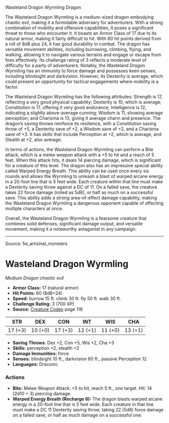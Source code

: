 <MonsterName/>Wasteland Dragon Wyrmling</MonsterName>
<CreatureType/>Dragon</CreatureType>

<summary>The Wasteland Dragon Wyrmling is a medium-sized dragon embodying chaotic evil, making it a formidable adversary for adventurers. With a strong combination of mobility and offensive capabilities, it poses a significant threat to those who encounter it. It boasts an Armor Class of 17 due to its natural armor, making it fairly difficult to hit. With 60 hit points derived from a roll of 8d8 plus 24, it has good durability in combat. The dragon has versatile movement abilities, including burrowing, climbing, flying, and walking, allowing it to navigate various terrains and engage or escape from foes effectively. Its challenge rating of 3 reflects a moderate level of difficulty for a party of adventurers. Notably, the Wasteland Dragon Wyrmling has an immunity to force damage and possesses keen senses, including blindsight and darkvision. However, its Dexterity is average, which could present an opportunity for tactical engagements where mobility is a factor.</summary>

<detail>

The Wasteland Dragon Wyrmling has the following attributes: Strength is 17, reflecting a very good physical capability; Dexterity is 10, which is average; Constitution is 17, offering it very good endurance; Intelligence is 12, indicating a slightly above-average cunning; Wisdom is 11, showing average perception; and Charisma is 13, giving it average charm and presence. The dragon’s saving throws reinforce its resilience, with a Constitution saving throw of +5, a Dexterity save of +2, a Wisdom save of +2, and a Charisma save of +3. It has skills that include Perception at +2, which is average, and Stealth at +2, also average. 

In terms of actions, the Wasteland Dragon Wyrmling can perform a Bite attack, which is a melee weapon attack with a +5 to hit and a reach of 5 feet. When this attack hits, it deals 14 piercing damage, which is significant for a creature of this level. The dragon also has an impressive special ability called Warped Energy Breath. This ability can be used once every six rounds and allows the Wyrmling to unleash a blast of warped arcane energy in a 20-foot line that is 5 feet wide. Each creature within that line must make a Dexterity saving throw against a DC of 11. On a failed save, the creature takes 22 force damage (rolled as 5d8), or half as much on a successful save. This ability adds a strong area-of-effect damage capability, making the Wasteland Dragon Wyrmling a dangerous opponent capable of affecting multiple characters at once.

Overall, the Wasteland Dragon Wyrmling is a fearsome creature that combines solid defenses, significant damage output, and versatile movement, making it a noteworthy antagonist in any campaign.</detail>



---

Source: 5e_artisinal_monsters

# Wasteland Dragon Wyrmling

*Medium* *Dragon* *chaotic evil*

- **Armor Class:** 17 (natural armor)
- **Hit Points:** 60 (8d8+24)
- **Speed:** burrow 15 ft. climb 30 ft. fly 50 ft. walk 30 ft.
- **Challenge Rating:** 3 (700 XP)
- **Source:** [Creature Codex](https://koboldpress.com/kpstore/product/creature-codex-for-5th-edition-dnd) page 118

| STR | DEX | CON | INT | WIS | CHA |
| --- | --- | --- | --- | --- | --- |
| 17 (+3) | 10 (+0) | 17 (+3) | 12 (+1) | 11 (+0) | 13 (+1) |

- **Saving Throws**: Dex +2, Con +5, Wis +2, Cha +3
- **Skills:** perception +2, stealth +2
- **Damage Immunities:** force
- **Senses:** blindsight 10 ft., darkvision 60 ft., passive Perception 12
- **Languages:** Draconic

### Actions

- **Bite:** Melee Weapon Attack: +5 to hit, reach 5 ft., one target. Hit: 14 (2d10 + 3) piercing damage.
- **Warped Energy Breath (Recharge 6):** The dragon blasts warped arcane energy in a 20-foot line that is 5 feet wide. Each creature in that line must make a DC 11 Dexterity saving throw, taking 22 (5d8) force damage on a failed save, or half as much damage on a successful one.




